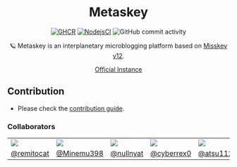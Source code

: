 <div align="center">

<h1>Metaskey</h1>

[![GHCR](https://github.com/sakura-tel/metaskey/actions/workflows/ghcr.yml/badge.svg)](https://github.com/sakura-tel/metaskey/actions/workflows/ghcr.yml)
[![NodejsCI](https://github.com/sakura-tel/metaskey/actions/workflows/nodejs.yml/badge.svg)](https://github.com/sakura-tel/metaskey/actions/workflows/test.yml)
![GitHub commit activity](https://img.shields.io/github/commit-activity/w/sakura-tel/metaskey)

🪐 Metaskey is an interplanetary microblogging platform based on [Misskey v12](https://github.com/misskey-dev/misskey).

[Official Instance](https://metaskey.net)

</div>

## Contribution

- Please check the [contribution guide](CONTRIBUTING.md).

### Collaborators

<table>
 <tr>
  <td><img src="https://avatars.githubusercontent.com/u/79707512?s=120&v=4"></img></td>
	<td><img src="https://avatars.githubusercontent.com/u/44996819?s=120&v=4"></img></td>
	<td><img src="https://avatars.githubusercontent.com/u/89781396?s=120&v=4"></img></td>
	<td><img src="https://avatars.githubusercontent.com/u/26585194?s=120&v=4"></img></td>
	<td><img src="https://avatars.githubusercontent.com/u/83960488?s=120&v=4"></img></td>
 </tr>
 <tr>
	<td align="center"><a href="https://github.com/remitocat">@remitocat</a></td>
  <td align="center"><a href="https://github.com/Minemu398">@Minemu398</a></td>
	<td align="center"><a href="https://github.com/nullnyat">@nullnyat</a></td>
	<td align="center"><a href="https://github.com/cyberrex0">@cyberrex0</a></td>
	<td align="center"><a href="https://github.com/atsu1125">@atsu1125</a></td>
 </tr>
</table>
